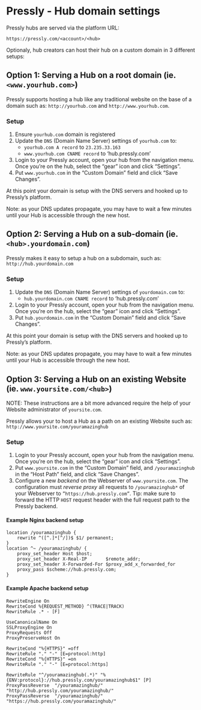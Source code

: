 # Pressly - Hub domain settings

Pressly hubs are served via the platform URL:

`https://pressly.com/<account>/<hub>`

Optionaly, hub creators can host their hub on a custom domain in 3 different setups:

## Option 1: Serving a Hub on a root domain (ie. `<www.yourhub.com>`)

Pressly supports hosting a hub like any traditional website on the base of a domain such as: `http://yourhub.com` and `http://www.yourhub.com`.

### Setup

1. Ensure `yourhub.com` domain is registered
2. Update the `DNS` (Domain Name Server) settings of `yourhub.com` to:
	- `yourhub.com A record` to `23.235.33.163`
	- `www.yourhub.com CNAME record` to ‘hub.pressly.com’
3. Login to your Pressly account, open your hub from the navigation menu. Once you’re on the hub, select the “gear” icon and click “Settings”.
4. Put `www.yourhub.com` in the “Custom Domain” field and click “Save Changes”.

At this point your domain is setup with the DNS servers and hooked up to Pressly’s platform.

Note: as your DNS updates propagate, you may have to wait a few minutes until your Hub is accessible through the new host.

## Option 2: Serving a Hub on a sub-domain (ie. `<hub>.yourdomain.com`)

Pressly makes it easy to setup a hub on a subdomain, such as: `http://hub.yourdomain.com`

### Setup

1. Update the `DNS` (Domain Name Server) settings of `yourdomain.com` to:
	- `hub.yourdomain.com CNAME record` to ‘hub.pressly.com’
2. Login to your Pressly account, open your hub from the navigation menu. Once you’re on the hub, select the “gear” icon and click “Settings”.
3. Put `hub.yourdomain.com` in the “Custom Domain” field and click “Save Changes”.

At this point your domain is setup with the DNS servers and hooked up to Pressly’s platform.

Note: as your DNS updates propagate, you may have to wait a few minutes until your Hub is accessible through the new host.

## Option 3: Serving a Hub on an existing Website (ie. `www.yoursite.com/<hub>`)

NOTE: These instructions are a bit more advanced require the help of your Website administrator of `yoursite.com`.

Pressly allows your to host a Hub as a path on an existing Website such as: `http://www.yoursite.com/youramazinghub`

### Setup

1. Login to your Pressly account, open your hub from the navigation menu. Once you’re on the hub, select the “gear” icon and click “Settings”.
2. Put `www.yoursite.com` in the “Custom Domain” field, and `/youramazinghub` in the “Host Path” field,  and click “Save Changes”.
3. Configure a new *backend* on the Webserver of `www.yoursite.com`. The configuration must *reverse proxy* all requests to `/youramazinghub*` of your Webserver to `”https://hub.pressly.com”`. Tip: make sure to forward the HTTP `HOST` request header with the full request path to the Pressly backend.

#### Example Nginx backend setup

```
location /youramazinghub {
    rewrite ^([^.]*[^/])$ $1/ permanent;
}
location ^~ /youramazinghub/ {
    proxy_set_header Host $host;
    proxy_set_header X-Real-IP       $remote_addr;
    proxy_set_header X-Forwarded-For $proxy_add_x_forwarded_for
    proxy_pass $scheme://hub.pressly.com;
}
```

#### Example Apache backend setup

```
RewriteEngine On
RewriteCond %{REQUEST_METHOD} ^(TRACE|TRACK)
RewriteRule .* - [F]

UseCanonicalName On
SSLProxyEngine On
ProxyRequests Off
ProxyPreserveHost On

RewriteCond "%{HTTPS}" =off
RewriteRule "." "-" [E=protocol:http]
RewriteCond "%{HTTPS}" =on
RewriteRule "." "-" [E=protocol:https]

RewriteRule "^/youramazinghub(.*)" "%{ENV:protocol}://hub.pressly.com/youramazinghub$1" [P]
ProxyPassReverse  "/youramazinghub/" "http://hub.pressly.com/youramazinghub/"
ProxyPassReverse  "/youramazinghub/" "https://hub.pressly.com/youramazinghub/"
```
